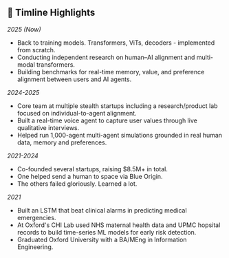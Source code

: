 ## 🌱 Timline Highlights

<!--
**k0r1g/k0r1g** is a ✨ _special_ ✨ repository because its `README.md` (this file) appears on your GitHub profile.

Here are some ideas to get you started:

- 🔭 I’m currently working on ...
- 🌱 I’m currently learning ...
- 👯 I’m looking to collaborate on ...
- 🤔 I’m looking for help with ...
- 💬 Ask me about ...
- 📫 How to reach me: ...
- 😄 Pronouns: ...
- ⚡ Fun fact: ...
-->
*2025 (Now)*
- Back to training models. Transformers, ViTs, decoders - implemented from scratch.
- Conducting independent research on human–AI alignment and multi-modal transformers. 
- Building benchmarks for real-time memory, value, and preference alignment between users and AI agents.

*2024-2025*
- Core team at multiple stealth startups including a research/product lab focused on individual-to-agent alignment.
- Built a real-time voice agent to capture user values through live qualitative interviews.
- Helped run 1,000-agent multi-agent simulations grounded in real human data, memory and preferences. 

*2021-2024*
- Co-founded several startups, raising $8.5M+ in total.
- One helped send a human to space via Blue Origin.
- The others failed gloriously. Learned a lot.

*2021*
- Built an LSTM that beat clinical alarms in predicting medical emergencies.
- At Oxford's CHI Lab used NHS maternal health data and UPMC hopsital records to build time-series ML models for early risk detection.
- Graduated Oxford University with a BA/MEng in Information Engineering. 

